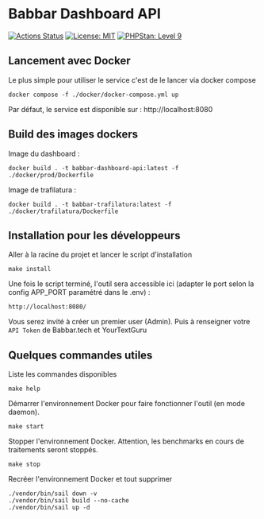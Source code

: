 # Babbar Dashboard API

[![Actions Status](https://github.com/BabbarTech/Babbar-Dashboard-API/workflows/Tests/badge.svg)](https://github.com/BabbarTech/Babbar-Dashboard-API/actions)
[![License: MIT](https://img.shields.io/badge/License-MIT-yellow.svg)](https://opensource.org/licenses/MIT)
[![PHPStan: Level 9](https://img.shields.io/badge/PHPStan-level%209-brightgreen.svg?style=flat)](https://github.com/BabbarTech/Babbar-Dashboard-API/actions)

## Lancement avec Docker

Le plus simple pour utiliser le service c'est de le lancer via docker compose

```
docker compose -f ./docker/docker-compose.yml up
```

Par défaut, le service est disponible sur : http://localhost:8080

## Build des images dockers

Image du dashboard :
```
docker build . -t babbar-dashboard-api:latest -f ./docker/prod/Dockerfile
```

Image de trafilatura :
```
docker build . -t babbar-trafilatura:latest -f ./docker/trafilatura/Dockerfile
```

## Installation pour les développeurs

Aller à la racine du projet et lancer le script d'installation

`make install`

Une fois le script terminé, l'outil sera accessible ici (adapter le port selon la config APP_PORT paramétré dans le .env) :

`http://localhost:8080/`

Vous serez invité à créer un premier user (Admin).
Puis à renseigner votre `API Token` de Babbar.tech et YourTextGuru

## Quelques commandes utiles

Liste les commandes disponibles

`make help`

Démarrer l'environnement Docker pour faire fonctionner l'outil (en mode daemon).

`make start`

Stopper l'environnement Docker. Attention, les benchmarks en cours de traitements seront stoppés.

`make stop`

Recréer l'environnement Docker et tout supprimer
```
./vendor/bin/sail down -v
./vendor/bin/sail build --no-cache
./vendor/bin/sail up -d
```

